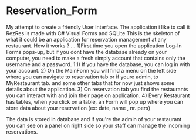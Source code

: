 # Reservation_Form
My attempt to create a friendly User Interface. 
    The application i like to call it RezRes is made with C# Visual Forms and SQLite 
    This is the skeleton of what it could be an application for reservation management at any restaurant. 
How it works ? ...
    1)First time you open the application Log-In Forms pops-up, but if you dont have the database already on your computer,
you need to make a fresh simply account that contains only the username and a password. 
    1.1) If you have the database, you can log in with your account. 
    2) On the MainForm you will find a menu on the left side where you can navigate to reservation tab or if youre admin, to MyRestaurant tab.  and some other tabs that for now just shows some details about the application. 
    3) On reservation tab you find the restaurants you can interact with and join their page on application. 
    4) Every Restaurant has tables, when you click on a table, an Form will pop up where you can  store data about your reservation (ex: date, name , nr. pers)

The data is stored in database and if you're the admin of your restaurant you can see on a panel on right side so your staff can manage the incoming reservations.



